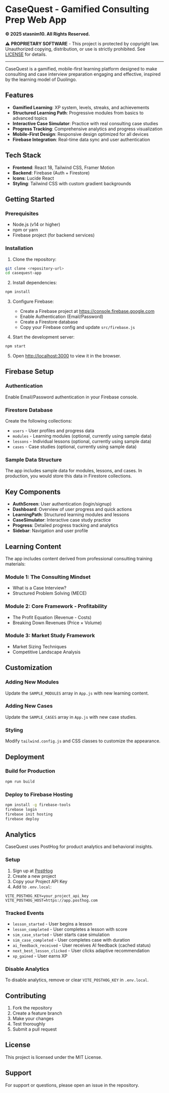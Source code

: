 # CaseQuest - Gamified Consulting Prep Web App

**© 2025 stasnim10. All Rights Reserved.**

⚠️ **PROPRIETARY SOFTWARE** - This project is protected by copyright law. Unauthorized copying, distribution, or use is strictly prohibited. See [LICENSE](./LICENSE) for details.

---

CaseQuest is a gamified, mobile-first learning platform designed to make consulting and case interview preparation engaging and effective, inspired by the learning model of Duolingo.

## Features

- **Gamified Learning**: XP system, levels, streaks, and achievements
- **Structured Learning Path**: Progressive modules from basics to advanced topics
- **Interactive Case Simulator**: Practice with real consulting case studies
- **Progress Tracking**: Comprehensive analytics and progress visualization
- **Mobile-First Design**: Responsive design optimized for all devices
- **Firebase Integration**: Real-time data sync and user authentication

## Tech Stack

- **Frontend**: React 18, Tailwind CSS, Framer Motion
- **Backend**: Firebase (Auth + Firestore)
- **Icons**: Lucide React
- **Styling**: Tailwind CSS with custom gradient backgrounds

## Getting Started

### Prerequisites

- Node.js (v14 or higher)
- npm or yarn
- Firebase project (for backend services)

### Installation

1. Clone the repository:
```bash
git clone <repository-url>
cd casequest-app
```

2. Install dependencies:
```bash
npm install
```

3. Configure Firebase:
   - Create a Firebase project at https://console.firebase.google.com
   - Enable Authentication (Email/Password)
   - Create a Firestore database
   - Copy your Firebase config and update `src/firebase.js`

4. Start the development server:
```bash
npm start
```

5. Open [http://localhost:3000](http://localhost:3000) to view it in the browser.

## Firebase Setup

### Authentication
Enable Email/Password authentication in your Firebase console.

### Firestore Database
Create the following collections:

- `users` - User profiles and progress data
- `modules` - Learning modules (optional, currently using sample data)
- `lessons` - Individual lessons (optional, currently using sample data)
- `cases` - Case studies (optional, currently using sample data)

### Sample Data Structure

The app includes sample data for modules, lessons, and cases. In production, you would store this data in Firestore collections.

## Key Components

- **AuthScreen**: User authentication (login/signup)
- **Dashboard**: Overview of user progress and quick actions
- **LearningPath**: Structured learning modules and lessons
- **CaseSimulator**: Interactive case study practice
- **Progress**: Detailed progress tracking and analytics
- **Sidebar**: Navigation and user profile

## Learning Content

The app includes content derived from professional consulting training materials:

### Module 1: The Consulting Mindset
- What is a Case Interview?
- Structured Problem Solving (MECE)

### Module 2: Core Framework - Profitability
- The Profit Equation (Revenue - Costs)
- Breaking Down Revenues (Price × Volume)

### Module 3: Market Study Framework
- Market Sizing Techniques
- Competitive Landscape Analysis

## Customization

### Adding New Modules
Update the `SAMPLE_MODULES` array in `App.js` with new learning content.

### Adding New Cases
Update the `SAMPLE_CASES` array in `App.js` with new case studies.

### Styling
Modify `tailwind.config.js` and CSS classes to customize the appearance.

## Deployment

### Build for Production
```bash
npm run build
```

### Deploy to Firebase Hosting
```bash
npm install -g firebase-tools
firebase login
firebase init hosting
firebase deploy
```

## Analytics

CaseQuest uses PostHog for product analytics and behavioral insights.

### Setup
1. Sign up at [PostHog](https://posthog.com)
2. Create a new project
3. Copy your Project API Key
4. Add to `.env.local`:
```env
VITE_POSTHOG_KEY=your_project_api_key
VITE_POSTHOG_HOST=https://app.posthog.com
```

### Tracked Events
- `lesson_started` - User begins a lesson
- `lesson_completed` - User completes a lesson with score
- `sim_case_started` - User starts case simulation
- `sim_case_completed` - User completes case with duration
- `ai_feedback_received` - User receives AI feedback (cached status)
- `next_best_lesson_clicked` - User clicks adaptive recommendation
- `xp_gained` - User earns XP

### Disable Analytics
To disable analytics, remove or clear `VITE_POSTHOG_KEY` in `.env.local`.

## Contributing

1. Fork the repository
2. Create a feature branch
3. Make your changes
4. Test thoroughly
5. Submit a pull request

## License

This project is licensed under the MIT License.

## Support

For support or questions, please open an issue in the repository.
